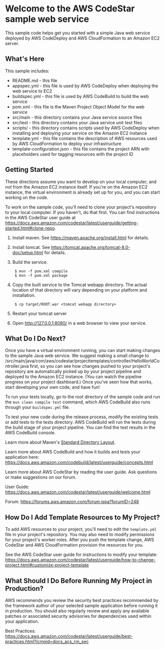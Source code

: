 Welcome to the AWS CodeStar sample web service
==================================================

This sample code helps get you started with a simple Java web service
deployed by AWS CodeDeploy and AWS CloudFormation to an Amazon EC2 server.

What's Here
-----------

This sample includes:

* README.md - this file
* appspec.yml - this file is used by AWS CodeDeploy when deploying the web
  service to EC2
* buildspec.yml - this file is used by AWS CodeBuild to build the web
  service
* pom.xml - this file is the Maven Project Object Model for the web service
* src/main - this directory contains your Java service source files
* src/test - this directory contains your Java service unit test files
* scripts/ - this directory contains scripts used by AWS CodeDeploy when
  installing and deploying your service on the Amazon EC2 instance
* template.yml - this file contains the description of AWS resources used by AWS
  CloudFormation to deploy your infrastructure
* template-configuration.json - this file contains the project ARN with placeholders used for tagging resources with the project ID

Getting Started
---------------

These directions assume you want to develop on your local computer, and not
from the Amazon EC2 instance itself. If you're on the Amazon EC2 instance, the
virtual environment is already set up for you, and you can start working on the
code.

To work on the sample code, you'll need to clone your project's repository to your
local computer. If you haven't, do that first. You can find instructions in the AWS CodeStar user guide at https://docs.aws.amazon.com/codestar/latest/userguide/getting-started.html#clone-repo.

1. Install maven.  See https://maven.apache.org/install.html for details.

2. Install tomcat.  See https://tomcat.apache.org/tomcat-8.0-doc/setup.html for
   details.

3. Build the service.

        $ mvn -f pom.xml compile
        $ mvn -f pom.xml package

4. Copy the built service to the Tomcat webapp directory.  The actual
   location of that directory will vary depending on your platform and
   installation.

        $ cp target/ROOT.war <tomcat webapp directory>

4. Restart your tomcat server

5. Open http://127.0.0.1:8080/ in a web browser to view your service.

What Do I Do Next?
------------------

Once you have a virtual environment running, you can start making changes to
the sample Java web service. We suggest making a small change to
/src/main/java/com/aws/codestar/projecttemplates/controller/HelloWorldController.java
first, so you can see how changes pushed to your project's repository are automatically
picked up by your project pipeline and deployed to the Amazon EC2 instance. (You can watch
the pipeline progress on your project dashboard.) Once you've seen how that works, start
developing your own code, and have fun!

To run your tests locally, go to the root directory of the sample code and run the
`mvn clean compile test` command, which AWS CodeBuild also runs through your `buildspec.yml` file.

To test your new code during the release process, modify the existing tests or add tests
to the tests directory. AWS CodeBuild will run the tests during the build stage of your
project pipeline. You can find the test results in the AWS CodeBuild console.

Learn more about Maven's [Standard Directory Layout](https://maven.apache.org/guides/introduction/introduction-to-the-standard-directory-layout.html).

Learn more about AWS CodeBuild and how it builds and tests your application here:
https://docs.aws.amazon.com/codebuild/latest/userguide/concepts.html

Learn more about AWS CodeStar by reading the user guide. Ask questions or make
suggestions on our forum.

User Guide: https://docs.aws.amazon.com/codestar/latest/userguide/welcome.html

Forum: https://forums.aws.amazon.com/forum.jspa?forumID=248

How Do I Add Template Resources to My Project?
------------------

To add AWS resources to your project, you'll need to edit the `template.yml`
file in your project's repository. You may also need to modify permissions for
your project's worker roles. After you push the template change, AWS CodeStar
and AWS CloudFormation provision the resources for you.

See the AWS CodeStar user guide for instructions to modify your template:
https://docs.aws.amazon.com/codestar/latest/userguide/how-to-change-project.html#customize-project-template

What Should I Do Before Running My Project in Production?
------------------

AWS recommends you review the security best practices recommended by the framework
author of your selected sample application before running it in production. You
should also regularly review and apply any available patches or associated security
advisories for dependencies used within your application.

Best Practices: https://docs.aws.amazon.com/codestar/latest/userguide/best-practices.html?icmpid=docs_acs_rm_sec



